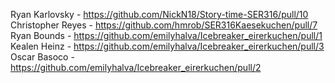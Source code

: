Ryan Karlovsky - https://github.com/NickN18/Story-time-SER316/pull/10
Christopher Reyes - https://github.com/hmrob/SER316Kaesekuchen/pull/7
Ryan Bounds - https://github.com/emilyhalva/Icebreaker_eirerkuchen/pull/1 
Kealen Heinz - https://github.com/emilyhalva/Icebreaker_eirerkuchen/pull/3
Oscar Basoco - https://github.com/emilyhalva/Icebreaker_eirerkuchen/pull/2